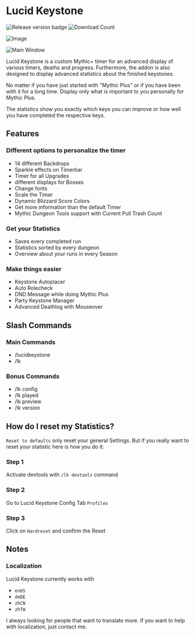 # Lucid Keystone

![Release version badge](https://img.shields.io/github/v/release/DerHiraz/LucidKeystone?style=flat-square)
![Download Count](https://img.shields.io/github/downloads/DerHiraz/LucidKeystone/total?style=flat-square)

![Image](https://i.gyazo.com/a558e6cdeb1b873f0bfe77627ecc92f6.png)

![Main Window](https://i.gyazo.com/a05d968746c782f9d10679efdba8af52.png)

Lucid Keystone is a custom Mythic+ timer for an advanced display of various timers, deaths and progress. Furthermore, the addon is also designed to display advanced statistics about the finished keystones.

No matter if you have just started with "Mythic Plus" or if you have been with it for a long time. Display only what is important to you personally for Mythic Plus.

The statistics show you exactly which keys you can improve or how well you have completed the respective keys.

## Features
### Different options to personalize the timer
- 14 different Backdrops
- Sparkle effects on Timerbar
- Timer for all Upgrades
- different displays for Bosses
- Change fonts
- Scale the Timer
- Dynamic Blizzard Score Colors
- Get more information than the default Timer
- Mythic Dungeon Tools support with Current Pull Trash Count
### Get your Statistics
- Saves every completed run
- Statistics sorted by every dungeon
- Overview about your runs in every Season
### Make things easier
- Keystone Autoplacer
- Auto Rolecheck
- DND Message while doing Mythic Plus
- Party Keystone Manager
- Advanced Deathlog with Mouseover
 
## Slash Commands
### Main Commands
- /lucidkeystone
- /lk
### Bonus Commands
- /lk config
- /lk played
- /lk preview
- /lk version

## How do I reset my Statistics?
``Reset to defaults`` only reset your general Settings. But if you really want to reset your statistic here is how you do it:
### Step 1
Activate devtools with ``/lk devtools`` command
### Step 2
Go to Lucid Keystone Config Tab ``Profiles``
### Step 3
Click on ``Hardreset`` and confirm the Reset

## Notes
### Localization
Lucid Keystone currently works with
- ``enUS``
- ``deDE``
- ``zhCN``
- ``zhTW``

I always looking for people that want to translate more. If you want to help with localization, just contact me.
